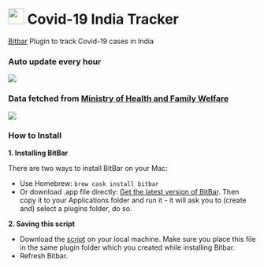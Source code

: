 # <img src="https://raw.githubusercontent.com/thelittlewonder/covid-19indiatracker/master/media/icon.png" height="32px"> Covid-19 India Tracker
[Bitbar](https://bitbar.com/) Plugin to track Covid-19 cases in India

### Auto update every hour
![](https://github.com/thelittlewonder/covid-19indiatracker/blob/master/media/minimised-preview.png?raw=true)

### Data fetched from [Ministry of Health and Family Welfare](https://www.mohfw.gov.in/)
![](https://github.com/thelittlewonder/covid-19indiatracker/blob/master/media/fullscreen-preview.png?raw=true)

### How to Install
**1. Installing BitBar**

There are two ways to install BitBar on your Mac:
- Use Homebrew: ``brew cask install bitbar``
- Or download .app file directly: [Get the latest version of BitBar](https://github.com/matryer/bitbar/releases). Then copy it to your Applications folder and run it - it will ask you to (create and) select a plugins folder, do so.

**2. Saving this script**
- Download the [script](https://raw.githubusercontent.com/thelittlewonder/covid-19indiatracker/master/covid-india.1h.js) on your local machine. Make sure you place this file in the same plugin folder which you created while installing Bitbar.
- Refresh Bitbar.
